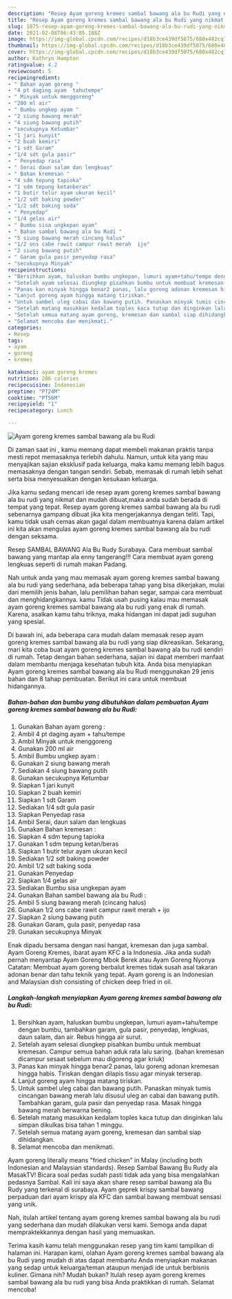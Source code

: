 ```yaml
---
description: "Resep Ayam goreng kremes sambal bawang ala bu Rudi yang nikmat dan Mudah Dibuat"
title: "Resep Ayam goreng kremes sambal bawang ala bu Rudi yang nikmat dan Mudah Dibuat"
slug: 1075-resep-ayam-goreng-kremes-sambal-bawang-ala-bu-rudi-yang-nikmat-dan-mudah-dibuat
date: 2021-02-08T06:43:05.188Z
image: https://img-global.cpcdn.com/recipes/d18b3ce439df5075/680x482cq70/ayam-goreng-kremes-sambal-bawang-ala-bu-rudi-foto-resep-utama.jpg
thumbnail: https://img-global.cpcdn.com/recipes/d18b3ce439df5075/680x482cq70/ayam-goreng-kremes-sambal-bawang-ala-bu-rudi-foto-resep-utama.jpg
cover: https://img-global.cpcdn.com/recipes/d18b3ce439df5075/680x482cq70/ayam-goreng-kremes-sambal-bawang-ala-bu-rudi-foto-resep-utama.jpg
author: Kathryn Hampton
ratingvalue: 4.2
reviewcount: 5
recipeingredient:
- " Bahan ayam goreng "
- "4 pt daging ayam  tahutempe"
- " Minyak untuk menggoreng"
- "200 ml air"
- " Bumbu ungkep ayam "
- "2 siung bawang merah"
- "4 siung bawang putih"
- "secukupnya Ketumbar"
- "1 jari kunyit"
- "2 buah kemiri"
- "1 sdt Garam"
- "1/4 sdt gula pasir"
- " Penyedap rasa"
- " Serai daun salam dan lengkuas"
- " Bahan kremesan "
- "4 sdm tepung tapioka"
- "1 sdm tepung ketanberas"
- "1 butir telur ayam ukuran kecil"
- "1/2 sdt baking powder"
- "1/2 sdt baking soda"
- " Penyedap"
- "1/4 gelas air"
- " Bumbu sisa ungkepan ayam"
- " Bahan sambel bawang ala bu Rudi "
- "5 siung bawang merah cincang halus"
- "1/2 ons cabe rawit campur rawit merah  ijo"
- "2 siung bawang putih"
- " Garam gula pasir penyedap rasa"
- "secukupnya Minyak"
recipeinstructions:
- "Bersihkan ayam, haluskan bumbu ungkepan, lumuri ayam+tahu/tempe dengan bumbu, tambahkan garam, gula pasir, penyedap, lengkuas, daun salam, dan air. Rebus hingga air surut."
- "Setelah ayam selesai diungkep pisahkan bumbu untuk membuat kremesan. Campur semua bahan aduk rata lalu saring. (bahan kremesan dicampur sesaat sebelum mau digoreng agar kriuk)"
- "Panas kan minyak hingga benar2 panas, lalu goreng adonan kremesan hingga habis. Tiriskan dengan dilapis tissu agar minyak terserap."
- "Lanjut goreng ayam hingga matang tiriskan."
- "Untuk sambel uleg cabai dan bawang putih. Panaskan minyak tumis cincangan bawang merah lalu disusul uleg an cabai dan bawang putih. Tambahkan garam, gula pasir dan penyedap rasa. Masak hingga bawang merah berwarna bening."
- "Setelah matang masukkan kedalam toples kaca tutup dan dinginkan lalu simpan dikulkas bisa tahan 1 minggu."
- "Setelah semua matang ayam goreng, kremesan dan sambal siap dihidangkan."
- "Selamat mencoba dan menikmati."
categories:
- Resep
tags:
- ayam
- goreng
- kremes

katakunci: ayam goreng kremes 
nutrition: 286 calories
recipecuisine: Indonesian
preptime: "PT24M"
cooktime: "PT56M"
recipeyield: "1"
recipecategory: Lunch

---
```



![Ayam goreng kremes sambal bawang ala bu Rudi](https://img-global.cpcdn.com/recipes/d18b3ce439df5075/680x482cq70/ayam-goreng-kremes-sambal-bawang-ala-bu-rudi-foto-resep-utama.jpg)

Di zaman  saat ini , kamu memang dapat membeli makanan praktis tanpa mesti repot memasaknya terlebih dahulu. Namun, untuk kita yang mau menyajikan sajian eksklusif pada keluarga, maka kamu memang lebih bagus memasaknya dengan tangan sendiri. Sebab, memasak di rumah lebih sehat serta bisa menyesuaikan dengan kesukaan keluarga.

Jika kamu sedang mencari ide resep ayam goreng kremes sambal bawang ala bu rudi yang nikmat dan mudah dibuat,maka anda sudah berada di tempat yang tepat. Resep ayam goreng kremes sambal bawang ala bu rudi  sebenarnya gampang dibuat jika kita mengerjakannya dengan teliti. Tapi, kamu tidak usah cemas akan gagal dalam membuatnya 
karena dalam artikel ini kita akan mengulas ayam goreng kremes sambal bawang ala bu rudi dengan seksama.  

Resep SAMBAL BAWANG Ala Bu Rudy Surabaya. Cara membuat sambal bawang yang mantap ala enny tangerang!!! Cara membuat ayam goreng lengkuas seperti di rumah makan Padang.

Nah untuk anda yang mau memasak ayam goreng kremes sambal bawang ala bu rudi yang sederhana, ada beberapa tahap yang bisa dikerjakan, mulai dari memilih jenis bahan, lalu pemilihan bahan segar, sampai cara membuat dan menghidangkannya. kamu Tidak usah pusing kalau mau memasak ayam goreng kremes sambal bawang ala bu rudi yang enak di rumah. Karena, asalkan kamu  tahu triknya, maka hidangan ini dapat jadi suguhan yang spesial.

Di bawah ini, ada beberapa cara mudah dalam memasak resep ayam goreng kremes sambal bawang ala bu rudi yang siap dikreasikan. Sekarang, mari kita coba buat ayam goreng kremes sambal bawang ala bu rudi sendiri di rumah. Tetap dengan bahan sederhana, sajian ini dapat memberi manfaat dalam membantu menjaga kesehatan tubuh kita. Anda bisa menyiapkan Ayam goreng kremes sambal bawang ala bu Rudi menggunakan 29 jenis bahan dan 8 tahap pembuatan. Berikut ini cara untuk membuat hidangannya.

<!--inarticleads1-->

##### Bahan-bahan dan bumbu yang dibutuhkan dalam pembuatan Ayam goreng kremes sambal bawang ala bu Rudi:

1. Gunakan  Bahan ayam goreng :
1. Ambil 4 pt daging ayam + tahu/tempe
1. Ambil  Minyak untuk menggoreng
1. Gunakan 200 ml air
1. Ambil  Bumbu ungkep ayam :
1. Gunakan 2 siung bawang merah
1. Sediakan 4 siung bawang putih
1. Gunakan secukupnya Ketumbar
1. Siapkan 1 jari kunyit
1. Siapkan 2 buah kemiri
1. Siapkan 1 sdt Garam
1. Sediakan 1/4 sdt gula pasir
1. Siapkan  Penyedap rasa
1. Ambil  Serai, daun salam dan lengkuas
1. Gunakan  Bahan kremesan :
1. Siapkan 4 sdm tepung tapioka
1. Gunakan 1 sdm tepung ketan/beras
1. Siapkan 1 butir telur ayam ukuran kecil
1. Sediakan 1/2 sdt baking powder
1. Ambil 1/2 sdt baking soda
1. Gunakan  Penyedap
1. Siapkan 1/4 gelas air
1. Sediakan  Bumbu sisa ungkepan ayam
1. Gunakan  Bahan sambel bawang ala bu Rudi :
1. Ambil 5 siung bawang merah (cincang halus)
1. Gunakan 1/2 ons cabe rawit campur rawit merah + ijo
1. Siapkan 2 siung bawang putih
1. Gunakan  Garam, gula pasir, penyedap rasa
1. Gunakan secukupnya Minyak


Enak dipadu bersama dengan nasi hangat, kremesan dan juga sambal. Ayam Goreng Kremes, ibarat ayam KFC a la Indonesia. Jika anda sudah pernah menyantap Ayam Goreng Mbok Berek atau Ayam Goreng Nyonya Catatan: Membuat ayam goreng berbalut kremes tidak susah asal takaran adonan benar dan tahu teknik yang tepat. Ayam goreng is an Indonesian and Malaysian dish consisting of chicken deep fried in oil. 

<!--inarticleads2-->

##### Langkah-langkah menyiapkan Ayam goreng kremes sambal bawang ala bu Rudi:

1. Bersihkan ayam, haluskan bumbu ungkepan, lumuri ayam+tahu/tempe dengan bumbu, tambahkan garam, gula pasir, penyedap, lengkuas, daun salam, dan air. Rebus hingga air surut.
1. Setelah ayam selesai diungkep pisahkan bumbu untuk membuat kremesan. Campur semua bahan aduk rata lalu saring. (bahan kremesan dicampur sesaat sebelum mau digoreng agar kriuk)
1. Panas kan minyak hingga benar2 panas, lalu goreng adonan kremesan hingga habis. Tiriskan dengan dilapis tissu agar minyak terserap.
1. Lanjut goreng ayam hingga matang tiriskan.
1. Untuk sambel uleg cabai dan bawang putih. Panaskan minyak tumis cincangan bawang merah lalu disusul uleg an cabai dan bawang putih. Tambahkan garam, gula pasir dan penyedap rasa. Masak hingga bawang merah berwarna bening.
1. Setelah matang masukkan kedalam toples kaca tutup dan dinginkan lalu simpan dikulkas bisa tahan 1 minggu.
1. Setelah semua matang ayam goreng, kremesan dan sambal siap dihidangkan.
1. Selamat mencoba dan menikmati.


Ayam goreng literally means &#34;fried chicken&#34; in Malay (including both Indonesian and Malaysian standards). Resep Sambal Bawang Bu Rudy ala MasakTV! Bicara soal pedas sudah pasti tidak ada yang bisa mengalahkan pedasnya Sambal. Kali ini saya akan share resep sambal bawang ala Bu Rudy yang terkenal di surabaya. Ayam geprek krispy sambal bawang perpaduan dari ayam krispy ala KFC dan sambal bawang membuat sensasi yang unik. 

Nah, itulah artikel tentang  ayam goreng kremes sambal bawang ala bu rudi  yang sederhana dan mudah dilakukan versi kami. Semoga anda dapat mempraktekkannya dengan hasil yang memuaskan. 

Terima kasih kamu telah menggunakan resep yang tim kami tampilkan di halaman ini. Harapan kami, olahan  Ayam goreng kremes sambal bawang ala bu Rudi yang mudah di atas dapat membantu Anda menyiapkan makanan yang sedap untuk keluarga/teman ataupun menjadi ide untuk berbisnis kuliner. Gimana nih? Mudah bukan? Itulah resep ayam goreng kremes sambal bawang ala bu rudi yang bisa Anda praktikkan di rumah. Selamat mencoba!

